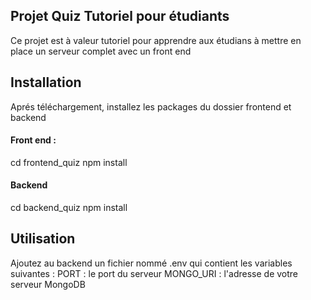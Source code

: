 ## Projet Quiz Tutoriel pour étudiants

Ce projet est à valeur tutoriel pour apprendre aux étudians à mettre en place un
serveur complet avec un front end

## Installation
Aprés téléchargement, installez les packages du dossier frontend et backend
#### Front end :
cd frontend_quiz
npm install

#### Backend
cd backend_quiz
npm install
## Utilisation
Ajoutez au backend un fichier nommé .env qui contient les variables suivantes : 
PORT : le port du serveur
MONGO_URI : l'adresse de votre serveur MongoDB